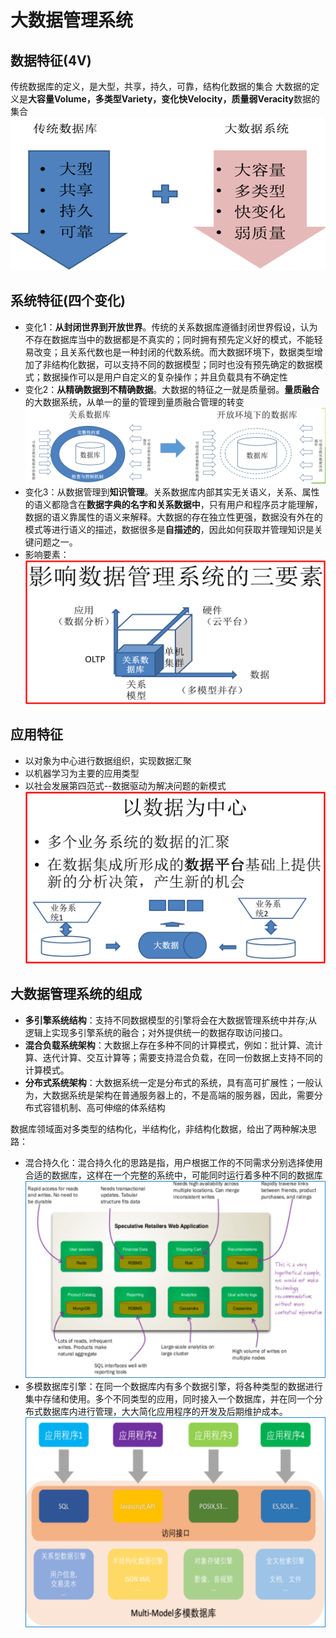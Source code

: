 # 大数据管理系统

## 数据特征(4V)

传统数据库的定义，是大型，共享，持久，可靠，结构化数据的集合
大数据的定义是**大容量Volume，多类型Variety，变化快Velocity，质量弱Veracity**数据的集合
![数据特征](image.png)

## 系统特征(四个变化)

- 变化1：**从封闭世界到开放世界**。传统的关系数据库遵循封闭世界假设，认为不存在数据库当中的数据都是不真实的；同时拥有预先定义好的模式，不能轻易改变；且关系代数也是一种封闭的代数系统。而大数据环境下，数据类型增加了非结构化数据，可以支持不同的数据模型；同时也没有预先确定的数据模式；数据操作可以是用户自定义的复杂操作；并且负载具有不确定性
- 变化2：**从精确数据到不精确数据**。大数据的特征之一就是质量弱。**量质融合**的大数据系统，从单一的量的管理到量质融合管理的转变
![Alt text](image-1.png)
- 变化3：从数据管理到**知识管理**。关系数据库内部其实无关语义，关系、属性的语义都隐含在**数据字典的名字和关系数据中**，只有用户和程序员才能理解，数据的语义靠属性的语义来解释。大数据的存在独立性更强，数据没有外在的模式等进行语义的描述，数据很多是**自描述的**，因此如何获取并管理知识是关键问题之一。
- 影响要素：
![大数据管理系统的影响要素](image-2.png)

## 应用特征

- 以对象为中心进行数据组织，实现数据汇聚
- 以机器学习为主要的应用类型
- 以社会发展第四范式--数据驱动为解决问题的新模式
![应用特征](image-3.png)

## 大数据管理系统的组成

- **多引擎系统结构**：支持不同数据模型的引擎将会在大数据管理系统中并存;从逻辑上实现多引擎系统的融合；对外提供统一的数据存取访问接口。
- **混合负载系统架构**：大数据上存在多种不同的计算模式，例如：批计算、流计算、迭代计算、交互计算等；需要支持混合负载，在同一份数据上支持不同的计算模式。
- **分布式系统架构**：大数据系统一定是分布式的系统，具有高可扩展性；一般认为，大数据系统是架构在普通服务器上的，不是高端的服务器，因此，需要分布式容错机制、高可伸缩的体系结构

数据库领域面对多类型的结构化，半结构化，非结构化数据，给出了两种解决思路：

- 混合持久化：混合持久化的思路是指，用户根据工作的不同需求分别选择使用合适的数据库，这样在一个完整的系统中，可能同时运行着多种不同的数据库
![混合持久化](image-4.png)
- 多模数据库引擎：在同一个数据库内有多个数据引擎，将各种类型的数据进行集中存储和使用。多个不同类型的应用，同时接入一个数据库，并在同一个分布式数据库内进行管理，大大简化应用程序的开发及后期维护成本。
![多模数据引擎](image-5.png)
